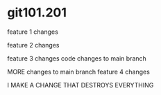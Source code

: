 # git101.201

feature 1 changes

feature 2 changes

feature 3 changes
code changes to main branch

MORE changes to main branch
feature 4 changes

I MAKE A CHANGE THAT DESTROYS EVERYTHING 
